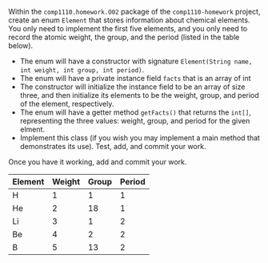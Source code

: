 Within the `comp1110.homework.O02` package of the `comp1110-homework` project,
create an enum `Element` that stores information about chemical elements.  You
only need to implement the first five elements, and you only need to record
the atomic weight, the group, and the period (listed in the table below).
* The enum will have a constructor with signature `Element(String name, int weight, int group,
 int period)`.
* The enum will have a private instance field `facts` that is an array of int
* The constructor will initialize the instance field to be an array of size three,
and then initialize its elements to be the weight, group, and period of
the element, respectively.
* The enum will have a getter method `getFacts()` that returns the `int[]`, representing
the three values: weight, group, and period for the given elment.
* Implement this class (if you wish you may implement a main method that demonstrates its use). Test, add, and commit your work.

Once you have it working, add and commit your work.

| Element   | Weight   |  Group  | Period  |
| --------- | -------- | ------- | ------- |
| H         | 1        | 1       | 1       |
| He        | 2        | 18      | 1       |
| Li        | 3        | 1       | 2       |
| Be        | 4        | 2       | 2       |
| B         | 5        | 13      | 2       |
